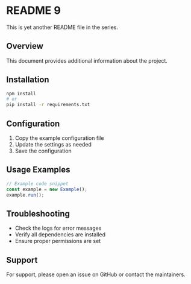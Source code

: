 # README 9

This is yet another README file in the series.

## Overview
This document provides additional information about the project.

## Installation
```bash
npm install
# or
pip install -r requirements.txt
```

## Configuration
1. Copy the example configuration file
2. Update the settings as needed
3. Save the configuration

## Usage Examples
```javascript
// Example code snippet
const example = new Example();
example.run();
```

## Troubleshooting
- Check the logs for error messages
- Verify all dependencies are installed
- Ensure proper permissions are set

## Support
For support, please open an issue on GitHub or contact the maintainers.
